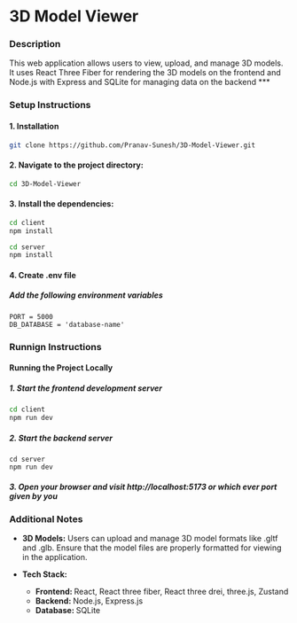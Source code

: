 <h1>3D Model Viewer</h1>
<h3>Description</h3>
This web application allows users to view, upload, and manage 3D models. It uses React Three Fiber for rendering the 3D models on the frontend and Node.js with Express and SQLite for managing data on the backend
***
<h3>Setup Instructions</h3>
<h4>1. Installation</h4>

```bash
git clone https://github.com/Pranav-Sunesh/3D-Model-Viewer.git
```

<h4>2. Navigate to the project directory:</h4>

```bash
cd 3D-Model-Viewer
```

<h4>3. Install the dependencies:</h4>

```bash
cd client
npm install
```

```bash
cd server
npm install
```

<h4>4. Create .env file</h4>
<h5>Add the following environment variables</h5>

```env
PORT = 5000
DB_DATABASE = 'database-name'
```

<h3>Runnign Instructions</h3>
<h4>Running the Project Locally</h4>
<h5>1. Start the frontend development server</h5>

```bash
cd client
npm run dev
```

<h5>2. Start the backend server</h5>

 ```
cd server
npm run dev
 ```

 <h5>3. Open your browser and visit http://localhost:5173 or which ever port given by you</h5>

<h3>Additional Notes</h3>

- <b>3D Models:</b> Users can upload and manage 3D model formats like .gltf and .glb. Ensure that the model files are properly formatted for viewing in the application.

- <b>Tech Stack:</b>
  - <b>Frontend: </b> React, React three fiber, React three drei, three.js, Zustand
  - <b>Backend: </b> Node.js, Express.js
  - <b>Database: </b> SQLite

